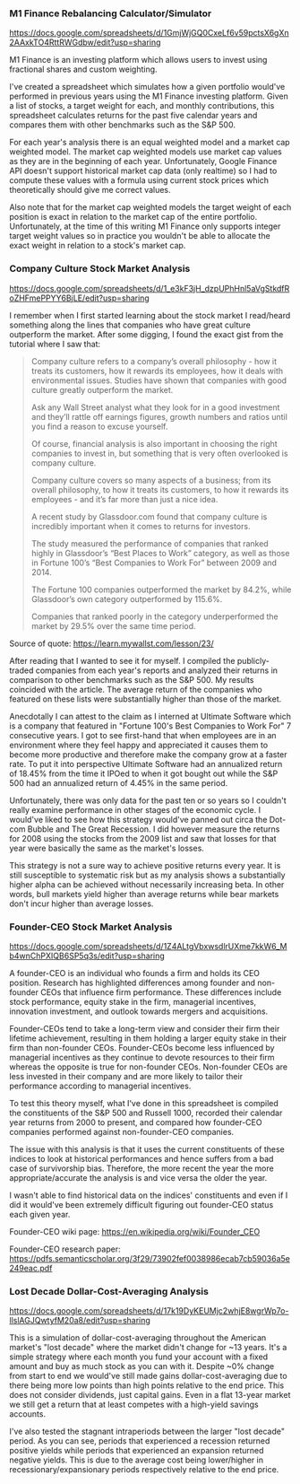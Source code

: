 ### M1 Finance Rebalancing Calculator/Simulator

https://docs.google.com/spreadsheets/d/1GmjWjGQ0CxeLf6v59pctsX6gXn2AAxkTO4RttRWGdbw/edit?usp=sharing

M1 Finance is an investing platform which allows users to invest using fractional shares and custom weighting.

I've created a spreadsheet which simulates how a given portfolio would've performed in previous years using the M1 Finance investing platform. Given a list of stocks, a target weight for each, and monthly contributions, this spreadsheet calculates returns for the past five calendar years and compares them with other benchmarks such as the S&P 500.

For each year's analysis there is an equal weighted model and a market cap weighted model. The market cap weighted models use market cap values as they are in the beginning of each year. Unfortunately, Google Finance API doesn't support historical market cap data (only realtime) so I had to compute these values with a formula using current stock prices which theoretically should give me correct values.

Also note that for the market cap weighted models the target weight of each position is exact in relation to the market cap of the entire portfolio. Unfortunately, at the time of this writing M1 Finance only supports integer target weight values so in practice you wouldn't be able to allocate the exact weight in relation to a stock's market cap.


### Company Culture Stock Market Analysis

https://docs.google.com/spreadsheets/d/1_e3kF3jH_dzpUPhHnl5aVgStkdfRoZHFmePPYY6BjLE/edit?usp=sharing

I remember when I first started learning about the stock market I read/heard something along the lines that companies who have great culture outperform the market. After some digging, I found the exact gist from the tutorial where I saw that:

>Company culture refers to a company’s overall philosophy - how it treats its customers, how it rewards its employees, how it deals with environmental issues. Studies have shown that companies with good culture greatly outperform the market.
>
>Ask any Wall Street analyst what they look for in a good investment and they’ll rattle off earnings figures, growth numbers and ratios until you find a reason to excuse yourself.
>
>Of course, financial analysis is also important in choosing the right companies to invest in, but something that is very often overlooked is company culture.
>
>Company culture covers so many aspects of a business; from its overall philosophy, to how it treats its customers, to how it rewards its employees - and it’s far more than just a nice idea.
>
>A recent study by Glassdoor.com found that company culture is incredibly important when it comes to returns for investors.
>
>The study measured the performance of companies that ranked highly in Glassdoor’s “Best Places to Work” category, as well as those in Fortune 100’s “Best Companies to Work For” between 2009 and 2014.
>
>The Fortune 100 companies outperformed the market by 84.2%, while Glassdoor’s own category outperformed by 115.6%.
>
>Companies that ranked poorly in the category underperformed the market by 29.5% over the same time period.

Source of quote: https://learn.mywallst.com/lesson/23/

After reading that I wanted to see it for myself. I compiled the publicly-traded companies from each year's reports and analyzed their returns in comparison to other benchmarks such as the S&P 500. My results coincided with the article. The average return of the companies who featured on these lists were substantially higher than those of the market.

Anecdotally I can attest to the claim as I interned at Ultimate Software which is a company that featured in "Fortune 100's Best Companies to Work For" 7 consecutive years. I got to see first-hand that when employees are in an environment where they feel happy and appreciated it causes them to become more productive and therefore make the company grow at a faster rate. To put it into perspective Ultimate Software had an annualized return of 18.45% from the time it IPOed to when it got bought out while the S&P 500 had an annualized return of 4.45% in the same period.

Unfortunately, there was only data for the past ten or so years so I couldn't really examine performance in other stages of the economic cycle. I would've liked to see how this strategy would've panned out circa the Dot-com Bubble and The Great Recession. I did however measure the returns for 2008 using the stocks from the 2009 list and saw that losses for that year were basically the same as the market's losses.

This strategy is not a sure way to achieve positive returns every year. It is still susceptible to systematic risk but as my analysis shows a substantially higher alpha can be achieved without necessarily increasing beta. In other words, bull markets yield higher than average returns while bear markets don't incur higher than average losses.


### Founder-CEO Stock Market Analysis

https://docs.google.com/spreadsheets/d/1Z4ALtgVbxwsdlrUXme7kkW6_Mb4wnChPXIQB6SP5q3s/edit?usp=sharing

A founder-CEO is an individual who founds a firm and holds its CEO position. Research has highlighted differences among founder and non-founder CEOs that influence firm performance. These differences include stock performance, equity stake in the firm, managerial incentives, innovation investment, and outlook towards mergers and acquisitions.

Founder-CEOs tend to take a long-term view and consider their firm their lifetime achievement, resulting in them holding a larger equity stake in their firm than non-founder CEOs. Founder-CEOs become less influenced by managerial incentives as they continue to devote resources to their firm whereas the opposite is true for non-founder CEOs. Non-founder CEOs are less invested in their company and are more likely to tailor their performance according to managerial incentives.

To test this theory myself, what I've done in this spreadsheet is compiled the constituents of the S&P 500 and Russell 1000, recorded their calendar year returns from 2000 to present, and compared how founder-CEO companies performed against non-founder-CEO companies.

The issue with this analysis is that it uses the current constituents of these indices to look at historical performances and hence suffers from a bad case of survivorship bias. Therefore, the more recent the year the more appropriate/accurate the analysis is and vice versa the older the year.

I wasn't able to find historical data on the indices' constituents and even if I did it would've been extremely difficult figuring out founder-CEO status each given year.

Founder-CEO wiki page: https://en.wikipedia.org/wiki/Founder_CEO

Founder-CEO research paper: https://pdfs.semanticscholar.org/3f29/73902fef0038986ecab7cb59036a5e249eac.pdf


### Lost Decade Dollar-Cost-Averaging Analysis

https://docs.google.com/spreadsheets/d/17k19DyKEUMjc2whjE8wgrWp7o-llslAGJQwtyfM20a8/edit?usp=sharing

This is a simulation of dollar-cost-averaging throughout the American market's "lost decade" where the market didn't change for ~13 years. It's a simple strategy where each month you fund your account with a fixed amount and buy as much stock as you can with it. Despite ~0% change from start to end we would've still made gains dollar-cost-averaging due to there being more low points than high points relative to the end price. This does not consider dividends, just capital gains. Even in a flat 13-year market we still get a return that at least competes with a high-yield savings accounts.

I've also tested the stagnant intraperiods between the larger "lost decade" period. As you can see, periods that experienced a recession returned positive yields while periods that experienced an expansion returned negative yields. This is due to the average cost being lower/higher in recessionary/expansionary periods respectively relative to the end price.   


